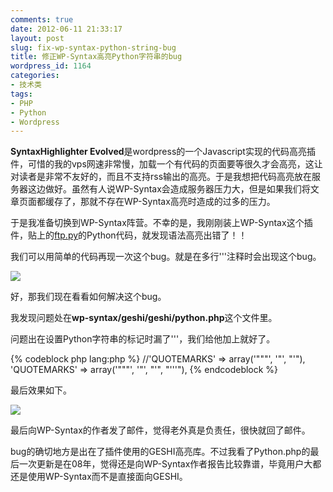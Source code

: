 ```yaml
---
comments: true
date: 2012-06-11 21:33:17
layout: post
slug: fix-wp-syntax-python-string-bug
title: 修正WP-Syntax高亮Python字符串的bug
wordpress_id: 1164
categories:
- 技术类
tags:
- PHP
- Python
- Wordpress
---
```


**SyntaxHighlighter Evolved**是wordpress的一个Javascript实现的代码高亮插件，可惜的我的vps网速非常慢，加载一个有代码的页面要等很久才会高亮，这让对读者是非常不友好的，而且不支持rss输出的高亮。于是我想把代码高亮放在服务器这边做好。虽然有人说WP-Syntax会造成服务器压力大，但是如果我们将文章页面都缓存了，那就不存在WP-Syntax高亮时造成的过多的压力。

于是我准备切换到WP-Syntax阵营。不幸的是，我刚刚装上WP-Syntax这个插件，贴上的[ftp.py](http://everet.org/2012/03/ftp-server.html)的Python代码，就发现语法高亮出错了！！

我们可以用简单的代码再现一次这个bug。就是在多行'''注释时会出现这个bug。<!-- more -->

[![](http://everet.org/wp-content/uploads/2012/06/Screenshot-from-2012-06-11-211511.png)](http://everet.org/wp-content/uploads/2012/06/Screenshot-from-2012-06-11-211511.png)

好，那我们现在看看如何解决这个bug。

我发现问题处在**wp-syntax/geshi/geshi/python.php**这个文件里。

问题出在设置Python字符串的标记时漏了'''，我们给他加上就好了。

{% codeblock php lang:php %}
//'QUOTEMARKS' => array('"""', '"', "'"),
'QUOTEMARKS' => array('"""', '"', "'", "'''"),
{% endcodeblock %}

最后效果如下。

[![](http://everet.org/wp-content/uploads/2012/06/Screenshot-from-2012-06-11-211937.png)](http://everet.org/wp-content/uploads/2012/06/Screenshot-from-2012-06-11-211937.png)

最后向WP-Syntax的作者发了邮件，觉得老外真是负责任，很快就回了邮件。

bug的确切地方是出在了插件使用的GESHI高亮库。不过我看了Python.php的最后一次更新是在08年，觉得还是向WP-Syntax作者报告比较靠谱，毕竟用户大都还是使用WP-Syntax而不是直接面向GESHI。
